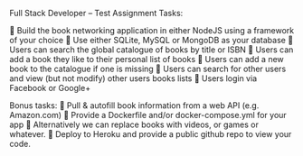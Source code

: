Full Stack Developer – Test Assignment Tasks: 

 Build the book networking application in either NodeJS using a framework of your choice 
 Use either SQLite, MySQL or MongoDB as your database 
 Users can search the global catalogue of books by title or ISBN 
 Users can add a book they like to their personal list of books 
 Users can add a new book to the catalogue if one is missing 
 Users can search for other users and view (but not modify) other users books lists 
 Users login via Facebook or Google+ 

Bonus tasks: 
 Pull & autofill book information from a web API (e.g. Amazon.com) 
 Provide a Dockerfile and/or docker-compose.yml for your app 
 Alternatively we can replace books with videos, or games or whatever. 
 Deploy to Heroku and provide a public github repo to view your code.
